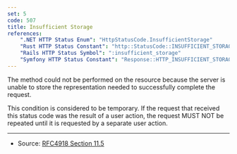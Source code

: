 ```yaml
---
set: 5
code: 507
title: Insufficient Storage
references:
    ".NET HTTP Status Enum": "HttpStatusCode.InsufficientStorage"
    "Rust HTTP Status Constant": "http::StatusCode::INSUFFICIENT_STORAGE"
    "Rails HTTP Status Symbol": ":insufficient_storage"
    "Symfony HTTP Status Constant": "Response::HTTP_INSUFFICIENT_STORAGE"
---
```


The method could not be performed on the resource because the server is unable to store the representation needed to successfully complete the request.

This condition is considered to be temporary. If the request that received this status code was the result of a user action, the request MUST NOT be repeated until it is requested by a separate user action.

---

* Source: [RFC4918 Section 11.5][1]

[1]: <https://tools.ietf.org/html/rfc4918#section-11.5>
